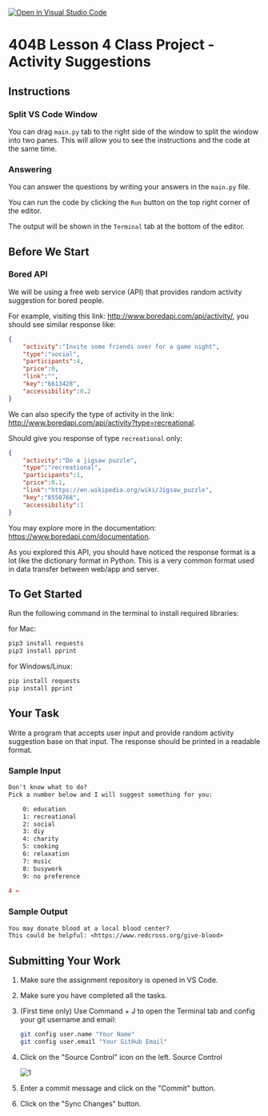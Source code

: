 [![Open in Visual Studio Code](https://classroom.github.com/assets/open-in-vscode-718a45dd9cf7e7f842a935f5ebbe5719a5e09af4491e668f4dbf3b35d5cca122.svg)](https://classroom.github.com/online_ide?assignment_repo_id=14125002&assignment_repo_type=AssignmentRepo)
# 404B Lesson 4 Class Project - Activity Suggestions

## Instructions

### Split VS Code Window

You can drag `main.py` tab to the right side of the window to split the window into two panes. This will allow you to see the instructions and the code at the same time.

### Answering

You can answer the questions by writing your answers in the `main.py` file.

You can run the code by clicking the `Run` button on the top right corner of the editor.

The output will be shown in the `Terminal` tab at the bottom of the editor.

## Before We Start

### Bored API

We will be using a free web service (API) that provides random activity suggestion for bored people.

For example, visiting this link: <http://www.boredapi.com/api/activity/>,
you should see similar response like:

```json
{
    "activity":"Invite some friends over for a game night",
    "type":"social",
    "participants":4,
    "price":0,
    "link":"",
    "key":"6613428",
    "accessibility":0.2
}
```

We can also specify the type of activity in the link: <http://www.boredapi.com/api/activity?type=recreational>.

Should give you response of type `recreational` only:

```json
{
    "activity":"Do a jigsaw puzzle",
    "type":"recreational",
    "participants":1,
    "price":0.1,
    "link":"https://en.wikipedia.org/wiki/Jigsaw_puzzle",
    "key":"8550768",
    "accessibility":1
}
```

You may explore more in the documentation: <https://www.boredapi.com/documentation>.

As you explored this API, you should have noticed the response format is a lot like the dictionary format in Python. This is a very common format used in data transfer between web/app and server.

## To Get Started

Run the following command in the terminal to install required libraries:

for Mac:

```bash
pip3 install requests
pip3 install pprint
```

for Windows/Linux:

```bash
pip install requests
pip install pprint
```

## Your Task

Write a program that accepts user input and provide random activity suggestion base on that input. The response should be printed in a readable format.

### Sample Input

```diff
Don't know what to do?
Pick a number below and I will suggest something for you:

    0: education
    1: recreational
    2: social
    3: diy
    4: charity
    5: cooking
    6: relaxation
    7: music
    8: busywork
    9: no preference
    
4 ↩
```

### Sample Output

```diff
You may donate blood at a local blood center?
This could be helpful: <https://www.redcross.org/give-blood>
```

## Submitting Your Work

1. Make sure the assignment repository is opened in VS Code.

2. Make sure you have completed all the tasks.

3. (First time only)
Use Command + J to open the Terminal tab and config your git username and email:

    ```bash
    git config user.name "Your Name"
    git config user.email "Your GitHub Email"
    ```

4. Click on the "Source Control" icon on the left. Source Control

    ![1](https://github.com/BlueinnoClassroom/404B-L2.1-Template/assets/155412668/2c31026e-c14d-484f-bb9e-dc87189a0216)

5. Enter a commit message and click on the "Commit" button.

6. Click on the "Sync Changes" button.
